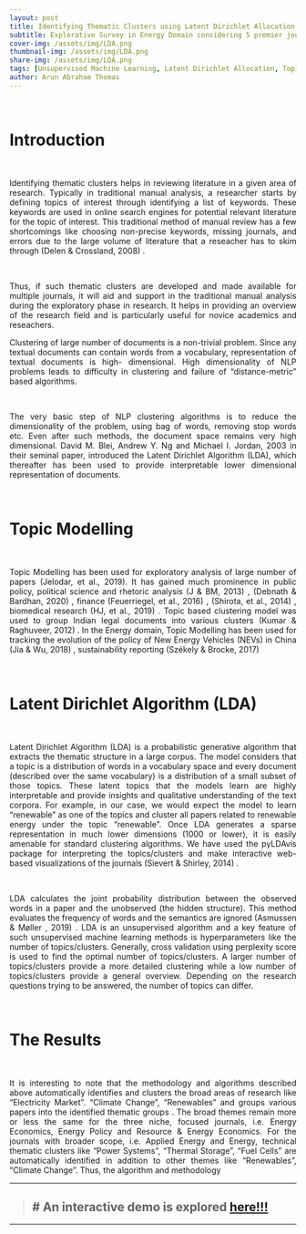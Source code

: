 ```yaml
---
layout: post
title: Identifying Thematic Clusters using Latent Dirichlet Allocation 
subtitle: Explorative Survey in Energy Domain considering 5 premier journals over a period of 25 years
cover-img: /assets/img/LDA.png
thumbnail-img: /assets/img/LDA.png
share-img: /assets/img/LDA.png
tags: [Unsupervised Machine Learning, Latent Dirichlet Allocation, Topic Modelling, Text Analytics]
author: Arun Abraham Thomas
---
```


<br>

# Introduction

<br>

<div align="justify">

Identifying thematic clusters helps in reviewing literature in a given area of research.
Typically in traditional manual analysis, a researcher starts by defining topics of interest through
identifying a list of keywords. These keywords are used in online search engines for potential
relevant literature for the topic of interest. This traditional method of manual review has a few
shortcomings like choosing non-precise keywords, missing journals, and errors due to the large
volume of literature that a reseacher has to skim through (Delen & Crossland, 2008) .

</div>

<br>

<div align="justify">

Thus, if such thematic clusters are developed and made available for multiple journals, it
will aid and support in the traditional manual analysis during the exploratory phase in research. It
helps in providing an overview of the research field and is particularly useful for novice
academics and reseachers.

</div>


<div align="justify">

Clustering of large number of documents is a non-trivial problem. Since any textual
documents can contain words from a vocabulary, representation of textual documents is high-
dimensional. High dimensionality of NLP problems leads to difficulty in clustering and failure of
“distance-metric” based algorithms.

</div>

<br>

<div align="justify">

The very basic step of NLP clustering algorithms is to reduce the dimensionality of the
problem, using bag of words, removing stop words etc. Even after such methods, the document
space remains very high dimensional. David M. Blei, Andrew Y. Ng and Michael I. Jordan, 2003 
in their seminal paper, introduced the Latent Dirichlet Algorithm (LDA), which thereafter has
been used to provide interpretable lower dimensional representation of documents.

</div>


<br>

# Topic Modelling

<br>

<div align="justify">
  
Topic Modelling has been used for exploratory analysis of large number of papers
(Jelodar, et al., 2019). It has gained much prominence in public policy, political science
and rhetoric analysis (J & BM, 2013) , (Debnath &amp; Bardhan, 2020) , finance (Feuerriegel, et al.,
2016) , (Shirota, et al., 2014) , biomedical research (HJ, et al., 2019) . Topic based clustering
model was used to group Indian legal documents into various clusters (Kumar & Raghuveer,
2012) . In the Energy domain, Topic Modelling has been used for tracking the evolution of the
policy of New Energy Vehicles (NEVs) in China (Jia & Wu, 2018) , sustainability reporting
(Székely &  Brocke, 2017)

  
  </div>

<br>
  
# Latent Dirichlet Algorithm (LDA)

<br>

<div align="justify">

Latent Dirichlet Algorithm (LDA) is a probabilistic generative algorithm that extracts the
thematic structure in a large corpus. The model considers that a topic is a distribution of words in
a vocabulary space and every document (described over the same vocabulary) is a distribution of
a small subset of those topics. These latent topics that the models learn are highly interpretable
and provide insights and qualitative understanding of the text corpora. For example, in our case,
we would expect the model to learn “renewable” as one of the topics and cluster all papers
related to renewable energy under the topic “renewable”. Once LDA generates a sparse
representation in much lower dimensions (1000 or lower), it is easily amenable for standard clustering algorithms. We have used the pyLDAvis package for interpreting the topics/clusters
and make interactive web-based visualizations of the journals (Sievert & Shirley, 2014) .
  
</div>

<br>


<div align="justify">

LDA calculates the joint probability distribution between the observed words in a paper
and the unobserved (the hidden structure). This method evaluates the frequency of words and the
semantics are ignored (Asmussen & Møller , 2019) . LDA is an unsupervised algorithm and a key
feature of such unsupervised machine learning methods is hyperparameters like the number of
topics/clusters. Generally, cross validation using perplexity score is used to find the optimal
number of topics/clusters. A larger number of topics/clusters provide a more detailed clustering
while a low number of topics/clusters provide a general overview. Depending on the research
questions trying to be answered, the number of topics can differ.
  
 </div>

<br>

# The Results

<br>

<div align="justify">

It is interesting to note that the methodology and algorithms described above
automatically identifies and clusters the broad areas of research like “Electricity Market”.
“Climate Change”, “Renewables” and groups various papers into the identified thematic groups
. The broad themes remain more or less the same for the three
niche, focused journals, i.e. Energy Economics, Energy Policy and Resource &amp; Energy
Economics. For the journals with broader scope, i.e. Applied Energy and Energy, technical
thematic clusters like “Power Systems”, “Thermal Storage”, “Fuel Cells” are automatically
identified in addition to other themes like “Renewables”, “Climate Change”. Thus, the algorithm
and methodology


</div>

---



> ## # An  interactive demo is explored <a href="https://arun-thomas.in/Explorative-Survey-of-Papers-in-Energy/">here!!!</a>



---
